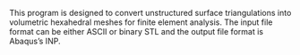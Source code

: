 This program is designed to convert unstructured surface triangulations into volumetric hexahedral meshes for finite element analysis. The input file format can be either ASCII or binary STL and the output file format is Abaqus’s INP.
